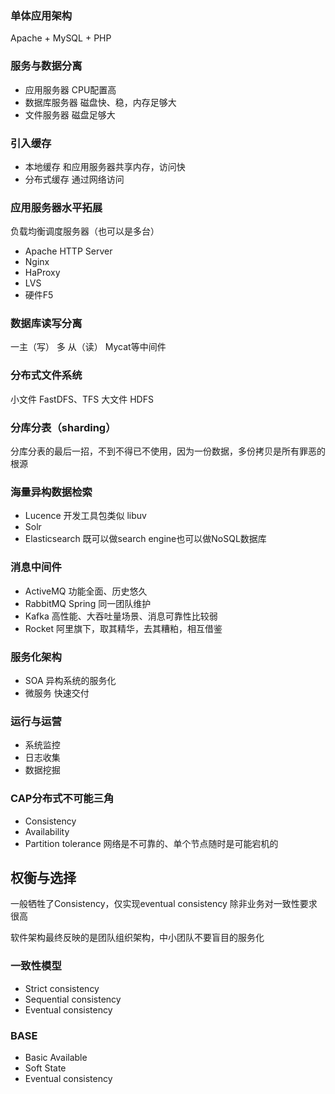 ### 单体应用架构
Apache + MySQL + PHP

### 服务与数据分离
- 应用服务器 CPU配置高
- 数据库服务器 磁盘快、稳，内存足够大
- 文件服务器 磁盘足够大

### 引入缓存
- 本地缓存  和应用服务器共享内存，访问快
- 分布式缓存    通过网络访问
### 应用服务器水平拓展
负载均衡调度服务器（也可以是多台）
- Apache HTTP Server
- Nginx
- HaProxy
- LVS
- 硬件F5
### 数据库读写分离
一主（写） 多 从（读）
Mycat等中间件
### 分布式文件系统
小文件  FastDFS、TFS
大文件  HDFS
### 分库分表（sharding）
分库分表的最后一招，不到不得已不使用，因为一份数据，多份拷贝是所有罪恶的根源
### 海量异构数据检索
- Lucence 开发工具包类似 libuv
- Solr
- Elasticsearch 既可以做search engine也可以做NoSQL数据库
### 消息中间件
- ActiveMQ    功能全面、历史悠久
- RabbitMQ    Spring 同一团队维护
- Kafka   高性能、大吞吐量场景、消息可靠性比较弱
- Rocket    阿里旗下，取其精华，去其糟粕，相互借鉴
### 服务化架构
- SOA 异构系统的服务化
- 微服务 快速交付
###  运行与运营
- 系统监控
- 日志收集
- 数据挖掘
### CAP分布式不可能三角
- Consistency
- Availability
- Partition tolerance
网络是不可靠的、单个节点随时是可能宕机的
## 权衡与选择
一般牺牲了Consistency，仅实现eventual consistency 除非业务对一致性要求很高

软件架构最终反映的是团队组织架构，中小团队不要盲目的服务化

### 一致性模型
- Strict consistency
- Sequential consistency
- Eventual consistency
### BASE
- Basic Available
- Soft State
- Eventual consistency
